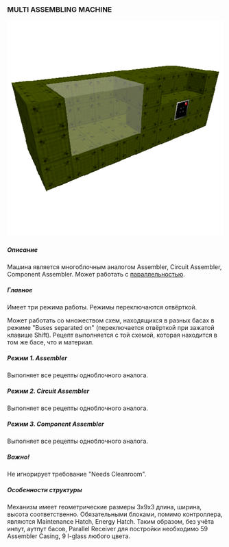 ### MULTI ASSEMBLING MACHINE

![LOGO](media/gregtech/ParAssembler.png)

##### Описание

Машина является многоблочным аналогом Assembler, Circuit Assembler, Component Assembler. Может работать с [параллельностью](#/mechanics#parallelism).

##### Главное

Имеет три режима работы. Режимы переключаются отвёрткой.

Может работать со множеством схем, находящихся в разных басах в режиме "Buses separated on" (переключается отвёрткой при зажатой клавише Shift). Рецепт выполняется с той схемой, которая находится в том же басе, что и материал.

##### Режим 1. Assembler

Выполняет все рецепты одноблочного аналога.

##### Режим 2. Circuit Assembler

Выполняет все рецепты одноблочного аналога.

##### Режим 3. Component Assembler

Выполняет все рецепты одноблочного аналога.

##### Важно!

Не игнорирует требование "Needs Cleanroom".

##### Особенности структуры

Механизм имеет геометрические размеры 3х9х3 длина, ширина, высота соответственно. Обязательными блоками, помимо контроллера, являются Maintenance Hatch, Energy Hatch. Таким образом, без учёта инпут, аутпут басов, Parallel Receiver для постройки необходимо 59 Assembler Casing, 9 I-glass любого цвета.
